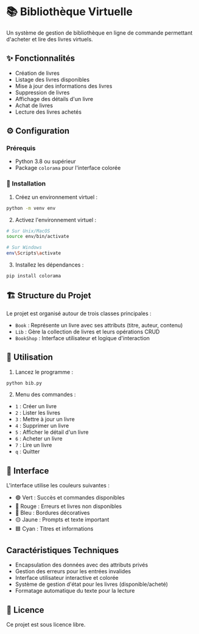# 📚 Bibliothèque Virtuelle

Un système de gestion de bibliothèque en ligne de commande permettant d'acheter et lire des livres virtuels.

## ✨ Fonctionnalités

- Création de livres
- Listage des livres disponibles
- Mise à jour des informations des livres
- Suppression de livres
- Affichage des détails d'un livre
- Achat de livres
- Lecture des livres achetés

## ⚙️ Configuration

### Prérequis

- Python 3.8 ou supérieur
- Package `colorama` pour l'interface colorée

### 🚀 Installation

1. Créez un environnement virtuel :
```bash
python -m venv env
```

2. Activez l'environnement virtuel :
```bash
# Sur Unix/MacOS
source env/bin/activate

# Sur Windows
env\Scripts\activate
```

3. Installez les dépendances :
```bash
pip install colorama
```

## 🏗️ Structure du Projet

Le projet est organisé autour de trois classes principales :

- `Book` : Représente un livre avec ses attributs (titre, auteur, contenu)
- `Lib` : Gère la collection de livres et leurs opérations CRUD
- `BookShop` : Interface utilisateur et logique d'interaction

## 📖 Utilisation

1. Lancez le programme :
```bash
python bib.py
```

2. Menu des commandes :
- `1` : Créer un livre
- `2` : Lister les livres
- `3` : Mettre à jour un livre
- `4` : Supprimer un livre
- `5` : Afficher le détail d'un livre
- `6` : Acheter un livre
- `7` : Lire un livre
- `q` : Quitter

## 🎨 Interface

L'interface utilise les couleurs suivantes :
- 🟢 Vert : Succès et commandes disponibles
- 🔴 Rouge : Erreurs et livres non disponibles
- 🔵 Bleu : Bordures décoratives
- 🟡 Jaune : Prompts et texte important
- 🟦 Cyan : Titres et informations

## Caractéristiques Techniques

- Encapsulation des données avec des attributs privés
- Gestion des erreurs pour les entrées invalides
- Interface utilisateur interactive et colorée
- Système de gestion d'état pour les livres (disponible/acheté)
- Formatage automatique du texte pour la lecture

## 📄 Licence

Ce projet est sous licence libre.
